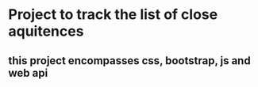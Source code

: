 # Project to track the list of close aquitences

## this project encompasses css, bootstrap, js and web api
